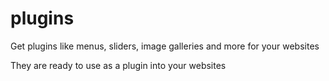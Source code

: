 plugins
=======

Get plugins like menus, sliders, image galleries and more for your websites

They are ready to use as a plugin into your websites
